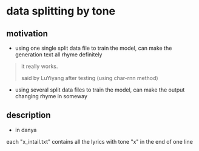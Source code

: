 # data splitting by tone

## motivation
- using one single split data file to train the model, can make the generation text all rhyme definitely

> it really works.
> 
> said by LuYiyang after testing (using char-rnn method)

- using several split data files to train the model, can make the output changing rhyme in someway


## description
- in danya

each "x_intail.txt" contains all the lyrics with tone "x" in the end of one line
